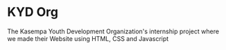 # KYD Org

The Kasempa Youth Development Organization's internship project where we made their Website using HTML, CSS and Javascript
